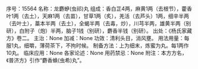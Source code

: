 序号：15564
名称：龙麝蛜(虫祁)丸
组成：香白芷4两，麻黄1两（去根节），藿香叶1两（去土），天麻1两（去苗），甘草1两（炙），羌活（去芦头）1两，细辛半两（去叶土），藁本半两（去土），全蝎半两（去毒，炒），川芎半两，雄黄半两（别研），白附子（炮）半两，脑子1钱（别研），麝香半钱（别研）。
出处：《杨氏家藏方》卷二。
主治：None
加减：None
功效：清利头目，消风壅。
用法用量：每服1丸，细嚼，薄荷茶下，不拘时候。
制备方法：上为细末，炼蜜为丸。每1两作10丸。
临床应用：None
各家论述：None
用药禁忌：None
附注：本方方名，《普济方》引作“麝香蝜(虫希)丸”。
